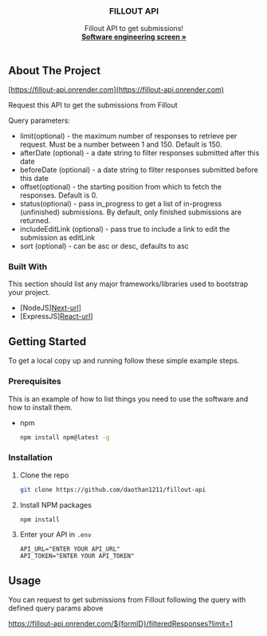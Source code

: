   <h3 align="center">FILLOUT API</h3>

  <p align="center">
    Fillout API to get submissions!
    <br />
    <a href="https://fillout.notion.site/Software-engineering-screen-fbd58fd78f59495c99866b91b1358221"><strong>Software engineering screen »</strong></a>
    <br />
    <br />
  </p>
</div>

<!-- ABOUT THE PROJECT -->

## About The Project

[https://fillout-api.onrender.com](https://fillout-api.onrender.com)

Request this API to get the submissions from Fillout

Query parameters:

- limit(optional) - the maximum number of responses to retrieve per request. Must be a number between 1 and 150. Default is 150.
- afterDate (optional) - a date string to filter responses submitted after this date
- beforeDate (optional) - a date string to filter responses submitted before this date
- offset(optional) - the starting position from which to fetch the responses. Default is 0.
- status(optional) - pass in_progress to get a list of in-progress (unfinished) submissions. By default, only finished submissions are returned.
- includeEditLink (optional) - pass true to include a link to edit the submission as editLink
- sort (optional) - can be asc or desc, defaults to asc

### Built With

This section should list any major frameworks/libraries used to bootstrap your project.

- [NodeJS][Next-url](https://nodejs.org/en)]
- [ExpressJS][React-url](https://expressjs.com)]

<!-- GETTING STARTED -->

## Getting Started

To get a local copy up and running follow these simple example steps.

### Prerequisites

This is an example of how to list things you need to use the software and how to install them.

- npm
  ```sh
  npm install npm@latest -g
  ```

### Installation

1. Clone the repo
   ```sh
   git clone https://github.com/daothan1211/fillout-api
   ```
2. Install NPM packages
   ```sh
   npm install
   ```
3. Enter your API in `.env`
   ```env
   API_URL="ENTER YOUR API_URL"
   API_TOKEN="ENTER YOUR API_TOKEN"
   ```

## Usage

You can request to get submissions from Fillout following the query with defined query params above

https://fillout-api.onrender.com/${formID}/filteredResponses?limit=1
